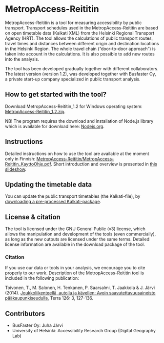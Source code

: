 # MetropAccess-Reititin

MetropAccess-Reititin is a tool for measuring accessibility by public transport. Transport schedules used in the MetropAccess-Reititin are based on open timetable data (Kalkati XML) from the Helsinki Regional Transport Agency (HRT). The tool allows the calculations of public transport routes, travel times and distances between different origin and destination locations in the Helsinki Region. The whole travel chain (“door-to-door approach”) is taken into account in the calculations. It is also possible to add new routes into the analysis.

The tool has been developed gradually together with different collaborators. The latest version (version 1.2), was developed together with Busfaster Oy, a private start-up company specialized in public transport analysis.

## How to get started with the tool?

Download MetropAccess-Reititin_1.2 for Windows operating system: [MetropAccess-Reititin_1.2.zip](http://www.helsinki.fi/science/accessibility/tools/MetropAccess-Reititin/MetropAccess-Reititin_1.2.zip).

NB! The program requires the download and installation of Node.js library which is available for download here: [Nodejs.org](https://nodejs.org/en/).

## Instructions

Detailed instructions on how to use the tool are available at the moment only in Finnish: [MetropAccess-Reititin/MetropAccess-Reititin_KayttoOhje.pdf](http://www.helsinki.fi/science/accessibility/tools/MetropAccess-Reititin/MetropAccess-Reititin_KayttoOhje.pdf). Short introduction and overview is presented in [this slideshow](https://blogs.helsinki.fi/saavutettavuus/files/2015/08/AccessibilitySummerSeminar_MetropAccessTools_Tenkanen_2015_10_07.pdf).

## Updating the timetable data

You can update the public transport timetables (the Kalkati-file), by [downloading a pre-processed Kalkati-package](https://blogs.helsinki.fi/accessibility/kalkati-data/).

## License & citation

The tool is licensed under the GNU General Public (v3) license, which allows the manipulation and development of the tools (even commercially), as long as the new outputs are licensed under the same terms. Detailed license information are available in the download package of the tool.

### Citation

If you use our data or tools in your analysis, we encourage you to cite properly to our work. Description of the MetropAccess-Reititin tool is included in the following publication:

Toivonen, T., M. Salonen, H. Tenkanen, P. Saarsalmi, T. Jaakkola & J. Järvi (2014). [Joukkoliikenteellä, autolla ja kävellen: Avoin saavutettavuusaineisto pääkaupunkiseudulla.](http://www.helsinki.fi/science/accessibility/publications/Toivonen_etal_2014_terra.pdf) Terra 126: 3, 127-136.

## Contributors

- BusFaster Oy: Juha Järvi
- University of Helsinki: Accessibility Research Group (Digital Geography Lab)
